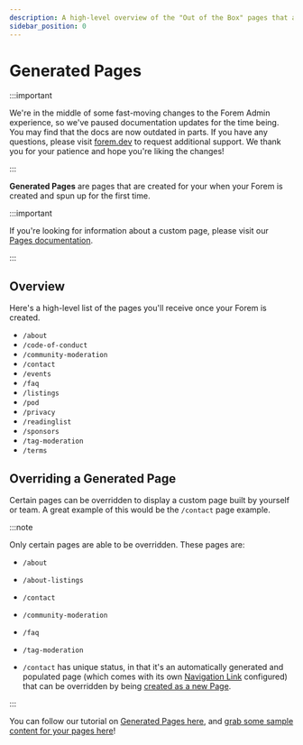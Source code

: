 ```yaml
---
description: A high-level overview of the "Out of the Box" pages that are generated when you create your Forem.
sidebar_position: 0
---
```


# Generated Pages

:::important

We're in the middle of some fast-moving changes to the Forem Admin experience, so we've paused documentation updates for the time being. You may find that the docs are now outdated in parts. If you have any questions, please visit [forem.dev](https://forem.dev) to request additional support. We thank you for your patience and hope you're liking the changes!

:::

**Generated Pages** are pages that are created for your when your Forem is created and spun up for the first time.

:::important

If you're looking for information about a custom page, please visit our [Pages documentation](/docs/forem-basics/pages).

:::

## Overview

Here's a high-level list of the pages you'll receive once your Forem is created.

- `/about`
- `/code-of-conduct`
- `/community-moderation`
- `/contact`
- `/events`
- `/faq`
- `/listings`
- `/pod`
- `/privacy`
- `/readinglist`
- `/sponsors`
- `/tag-moderation`
- `/terms`

## Overriding a Generated Page

Certain pages can be overridden to display a custom page built by yourself or team. A great example of this would be the `/contact` page example.

:::note

Only certain pages are able to be overridden. These pages are:

- `/about`
- `/about-listings`
- `/contact`
- `/community-moderation`
- `/faq`
- `/tag-moderation`

- `/contact` has unique status, in that it's an automatically generated and populated page (which comes with its own [Navigation Link](https://admin.forem.com/docs/advanced-customization/navigation-links) configured) that can be overridden by being [created as a new Page](https://admin.forem.com/docs/forem-basics/pages).

:::

You can follow our tutorial on [Generated Pages here](https://forem.dev/communitysuccess/overriding-a-generated-page-1mph), and [grab some sample content for your pages here](https://forem.dev/ellativity/series/13)!
